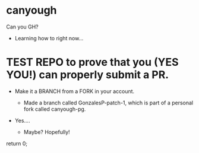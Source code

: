 # canyough
Can you GH?
  - Learning how to right now...

# TEST REPO to prove that you (YES YOU!) can properly submit a PR.

* Make it a BRANCH from a FORK in your account.
  - Made a branch called GonzalesP-patch-1, which is part of a personal fork called canyough-pg.

* Yes....
  - Maybe? Hopefully!
 
return 0;
